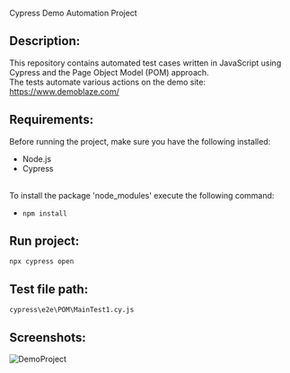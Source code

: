 Cypress Demo Automation Project


## Description:
This repository contains automated test cases written in JavaScript using Cypress and the Page Object Model (POM) approach.<br/>
The tests automate various actions on the demo site: https://www.demoblaze.com/

## Requirements:
Before running the project, make sure you have the following installed:
- Node.js
- Cypress

<br/>To install the package 'node_modules' execute the following command:
- ```npm install```
  

## Run project:
```npx cypress open```

## Test file path:
``cypress\e2e\POM\MainTest1.cy.js``

## Screenshots:
![DemoProject](https://github.com/user-attachments/assets/88abff52-2e16-409f-a7e0-559e45ae8dca)










